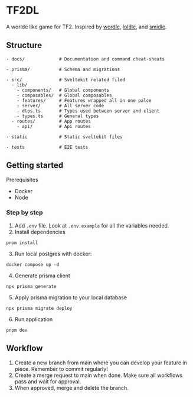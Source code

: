 # TF2DL

A worlde like game for TF2. Inspired by [wordle](https://www.nytimes.com/games/wordle/index.html), [loldle](https://loldle.net/), and [smidle](https://smidle.net/).

## Structure

```
- docs/             # Documentation and command cheat-sheats

- prisma/           # Schema and migrations

- src/              # Sveltekit related filed
  - lib/
    - components/   # Global components
    - composables/  # Global composables
    - features/     # Features wrapped all in one palce
    - server/       # All server code
    - dtos.ts       # Types used between server and client
    - types.ts      # General types
  - routes/         # App routes
    - api/          # Api routes

- static            # Static sveltekit files

- tests             # E2E tests
```

## Getting started

Prerequisites

- Docker
- Node

### Step by step

1. Add `.env` file. Look at `.env.example` for all the variables needed.
2. Install dependencies

```
pnpm install
```

3. Run local postgres with docker:

```
docker compose up -d
```

4. Generate prisma client

```
npx prisma generate
```

5. Apply prisma migration to your local database

```
npx prisma migrate deploy
```

6. Run application

```
pnpm dev
```

## Workflow

1. Create a new branch from main where you can develop your feature in piece. Remember to commit regularly!
2. Create a merge request to main when done. Make sure all workflows pass and wait for approval.
3. When approved, merge and delete the branch.
